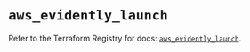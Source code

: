 # `aws_evidently_launch`

Refer to the Terraform Registry for docs: [`aws_evidently_launch`](https://registry.terraform.io/providers/hashicorp/aws/5.100.0/docs/resources/evidently_launch).
